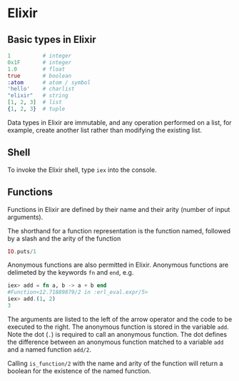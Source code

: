 # Elixir

## Basic types in Elixir
```elixir
1          # integer
0x1F       # integer
1.0        # float
true       # boolean
:atom      # atom / symbol
'hello'    # charlist
"elixir"   # string
[1, 2, 3]  # list
{1, 2, 3}  # tuple
```

Data types in Elixir are immutable, and any operation performed on a list, for example, create another list rather than modifying the existing list.

## Shell
To invoke the Elixir shell, type `iex` into the console.

## Functions
Functions in Elixir are defined by their name and their arity (number of input arguments).

The shorthand for a function representation is the function named, followed by a slash and the arity of the function
```elixir
IO.puts/1
```

Anonymous functions are also permitted in Elixir. Anonymous functions are delimeted by the keywords `fn` and `end`, e.g.
```elixir
iex> add = fn a, b -> a + b end
#Function<12.71889879/2 in :erl_eval.expr/5>
iex> add.(1, 2)
3
```
The arguments are listed to the left of the arrow operator and the code to be executed to the right. The anonymous function is stored in the variable `add`. Note the dot (`.`) is required to call an anonymous function. The dot defines the difference between an anonymous function matched to a variable `add` and a named function `add/2`.

Calling `is_function/2` with the name and arity of the function will return a boolean for the existence of the named function.